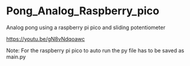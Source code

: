 # Pong_Analog_Raspberry_pico
Analog pong using a raspberry pi pico and sliding potentiometer

https://youtu.be/gN8vNdqoawc

Note: For the raspberry pi pico to auto run the py file has to be saved as main.py
